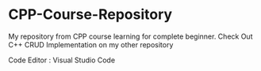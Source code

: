 # CPP-Course-Repository
My repository from CPP course learning for complete beginner. Check Out C++ CRUD Implementation on my other repository

Code Editor : Visual Studio Code

